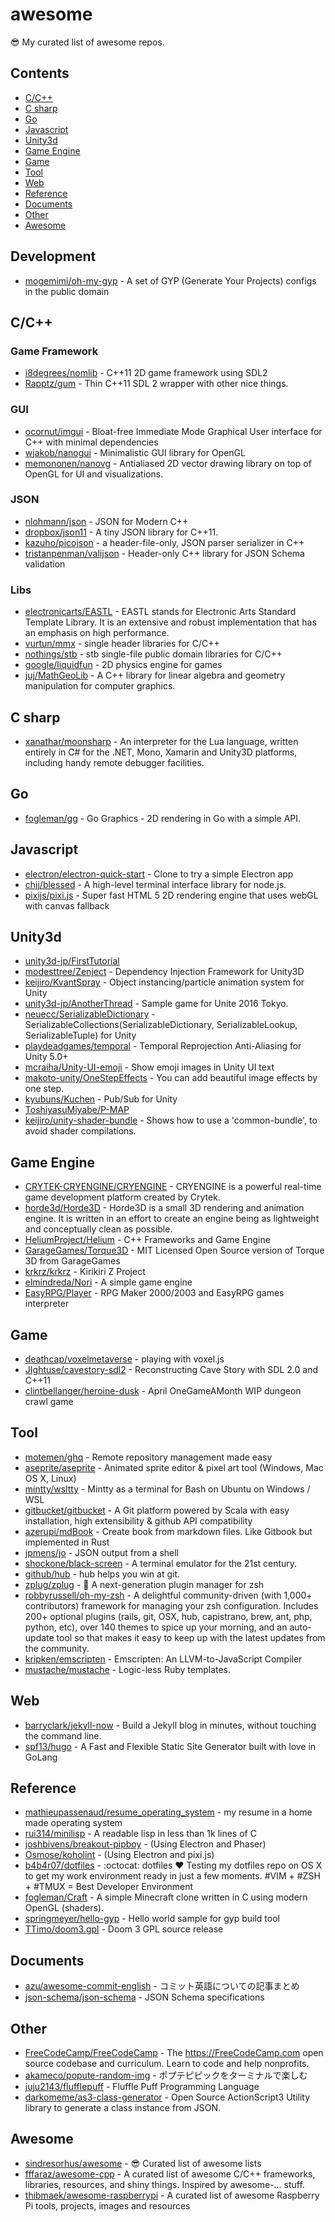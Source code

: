 # awesome
:sunglasses: My curated list of awesome repos.

## Contents
- [C/C++](#cc)
- [C sharp](#c-sharp)
- [Go](#go)
- [Javascript](#javascript)
- [Unity3d](#unity3d)
- [Game Engine](#game-engine)
- [Game](#game)
- [Tool](#tool)
- [Web](#web)
- [Reference](#reference)
- [Documents](#documents)
- [Other](#other)
- [Awesome](#awesome)

## Development
- [mogemimi/oh-my-gyp](https://github.com/mogemimi/oh-my-gyp) - A set of GYP (Generate Your Projects) configs in the public domain

## C/C++
### Game Framework
- [i8degrees/nomlib](https://github.com/i8degrees/nomlib) - C++11 2D game framework using SDL2
- [Rapptz/gum](https://github.com/Rapptz/gum) - Thin C++11 SDL 2 wrapper with other nice things.

### GUI
- [ocornut/imgui](https://github.com/ocornut/imgui) - Bloat-free Immediate Mode Graphical User interface for C++ with minimal dependencies
- [wjakob/nanogui](https://github.com/wjakob/nanogui) - Minimalistic GUI library for OpenGL
- [memononen/nanovg](https://github.com/memononen/nanovg) - Antialiased 2D vector drawing library on top of OpenGL for UI and visualizations.

### JSON
- [nlohmann/json](https://github.com/nlohmann/json) - JSON for Modern C++
- [dropbox/json11](https://github.com/dropbox/json11) - A tiny JSON library for C++11.
- [kazuho/picojson](https://github.com/kazuho/picojson) - a header-file-only, JSON parser serializer in C++
- [tristanpenman/valijson](https://github.com/tristanpenman/valijson) - Header-only C++ library for JSON Schema validation

### Libs
- [electronicarts/EASTL](https://github.com/electronicarts/EASTL) - EASTL stands for Electronic Arts Standard Template Library. It is an extensive and robust implementation that has an emphasis on high performance.
- [vurtun/mmx](https://github.com/vurtun/mmx) - single header libraries for C/C++
- [nothings/stb](https://github.com/nothings/stb) - stb single-file public domain libraries for C/C++
- [google/liquidfun](https://github.com/google/liquidfun) - 2D physics engine for games
- [juj/MathGeoLib](https://github.com/juj/MathGeoLib) - A C++ library for linear algebra and geometry manipulation for computer graphics.

## C sharp
- [xanathar/moonsharp](https://github.com/xanathar/moonsharp) - An interpreter for the Lua language, written entirely in C# for the .NET, Mono, Xamarin and Unity3D platforms, including handy remote debugger facilities.

## Go
- [fogleman/gg](https://github.com/fogleman/gg) - Go Graphics - 2D rendering in Go with a simple API.

## Javascript
- [electron/electron-quick-start](https://github.com/electron/electron-quick-start) - Clone to try a simple Electron app
- [chjj/blessed](https://github.com/chjj/blessed) - A high-level terminal interface library for node.js.
- [pixijs/pixi.js](https://github.com/pixijs/pixi.js) - Super fast HTML 5 2D rendering engine that uses webGL with canvas fallback

## Unity3d
- [unity3d-jp/FirstTutorial](https://github.com/unity3d-jp/FirstTutorial)
- [modesttree/Zenject](https://github.com/modesttree/Zenject) - Dependency Injection Framework for Unity3D
- [keijiro/KvantSpray](https://github.com/keijiro/KvantSpray) - Object instancing/particle animation system for Unity
- [unity3d-jp/AnotherThread](https://github.com/unity3d-jp/AnotherThread) - Sample game for Unite 2016 Tokyo.
- [neuecc/SerializableDictionary](https://github.com/neuecc/SerializableDictionary) - SerializableCollections(SerializableDictionary, SerializableLookup, SerializableTuple) for Unity
- [playdeadgames/temporal](https://github.com/playdeadgames/temporal) - Temporal Reprojection Anti-Aliasing for Unity 5.0+
- [mcraiha/Unity-UI-emoji](https://github.com/mcraiha/Unity-UI-emoji) - Show emoji images in Unity UI text
- [makoto-unity/OneStepEffects](https://github.com/makoto-unity/OneStepEffects) - You can add beautiful image effects by one step.
- [kyubuns/Kuchen](https://github.com/kyubuns/Kuchen) - Pub/Sub for Unity
- [ToshiyasuMiyabe/P-MAP](https://github.com/ToshiyasuMiyabe/P-MAP)
- [keijiro/unity-shader-bundle](https://github.com/keijiro/unity-shader-bundle) - Shows how to use a 'common-bundle', to avoid shader compilations.

## Game Engine
- [CRYTEK-CRYENGINE/CRYENGINE](https://github.com/CRYTEK-CRYENGINE/CRYENGINE) - CRYENGINE is a powerful real-time game development platform created by Crytek.
- [horde3d/Horde3D](https://github.com/horde3d/Horde3D) - Horde3D is a small 3D rendering and animation engine. It is written in an effort to create an engine being as lightweight and conceptually clean as possible.
- [HeliumProject/Helium](https://github.com/HeliumProject/Helium) - C++ Frameworks and Game Engine
- [GarageGames/Torque3D](https://github.com/GarageGames/Torque3D) - MIT Licensed Open Source version of Torque 3D from GarageGames
- [krkrz/krkrz](https://github.com/krkrz/krkrz) - Kirikiri Z Project
- [elmindreda/Nori](https://github.com/elmindreda/Nori) - A simple game engine
- [EasyRPG/Player](https://github.com/EasyRPG/Player) - RPG Maker 2000/2003 and EasyRPG games interpreter

## Game
- [deathcap/voxelmetaverse](https://github.com/deathcap/voxelmetaverse) - playing with voxel.js
- [JIghtuse/cavestory-sdl2](https://github.com/JIghtuse/cavestory-sdl2) - Reconstructing Cave Story with SDL 2.0 and C++11
- [clintbellanger/heroine-dusk](https://github.com/clintbellanger/heroine-dusk) - April OneGameAMonth WIP dungeon crawl game

## Tool
- [motemen/ghq](https://github.com/motemen/ghq) - Remote repository management made easy
- [aseprite/aseprite](https://github.com/aseprite/aseprite) - Animated sprite editor & pixel art tool (Windows, Mac OS X, Linux)
- [mintty/wsltty](https://github.com/mintty/wsltty) - Mintty as a terminal for Bash on Ubuntu on Windows / WSL
- [gitbucket/gitbucket](https://github.com/gitbucket/gitbucket) - A Git platform powered by Scala with easy installation, high extensibility & github API compatibility
- [azerupi/mdBook](https://github.com/azerupi/mdBook) - Create book from markdown files. Like Gitbook but implemented in Rust
- [jpmens/jo](https://github.com/jpmens/jo) - JSON output from a shell
- [shockone/black-screen](https://github.com/shockone/black-screen) - A terminal emulator for the 21st century.
- [github/hub](https://github.com/github/hub) - hub helps you win at git.
- [zplug/zplug](https://github.com/zplug/zplug) - :hibiscus: A next-generation plugin manager for zsh
- [robbyrussell/oh-my-zsh](https://github.com/robbyrussell/oh-my-zsh) - A delightful community-driven (with 1,000+ contributors) framework for managing your zsh configuration. Includes 200+ optional plugins (rails, git, OSX, hub, capistrano, brew, ant, php, python, etc), over 140 themes to spice up your morning, and an auto-update tool so that makes it easy to keep up with the latest updates from the community.
- [kripken/emscripten](https://github.com/kripken/emscripten) - Emscripten: An LLVM-to-JavaScript Compiler
- [mustache/mustache](https://github.com/mustache/mustache) - Logic-less Ruby templates.

## Web
- [barryclark/jekyll-now](https://github.com/barryclark/jekyll-now) - Build a Jekyll blog in minutes, without touching the command line.
- [spf13/hugo](https://github.com/spf13/hugo) - A Fast and Flexible Static Site Generator built with love in GoLang

## Reference
- [mathieupassenaud/resume_operating_system](https://github.com/mathieupassenaud/resume_operating_system) - my resume in a home made operating system
- [rui314/minilisp](https://github.com/rui314/minilisp) - A readable lisp in less than 1k lines of C
- [joshbivens/breakout-pipboy](https://github.com/joshbivens/breakout-pipboy) - (Using Electron and Phaser)
- [Osmose/koholint](https://github.com/Osmose/koholint) - (Using Electron and pixi.js)
- [b4b4r07/dotfiles](https://github.com/b4b4r07/dotfiles) - :octocat: dotfiles ❤ Testing my dotfiles repo on OS X to get my work environment ready in just a few moments. #VIM + #ZSH + #TMUX = Best Developer Environment
- [fogleman/Craft](https://github.com/fogleman/Craft) - A simple Minecraft clone written in C using modern OpenGL (shaders).
- [springmeyer/hello-gyp](https://github.com/springmeyer/hello-gyp) - Hello world sample for gyp build tool
- [TTimo/doom3.gpl](https://github.com/TTimo/doom3.gpl) - Doom 3 GPL source release

## Documents
- [azu/awesome-commit-english](https://github.com/azu/awesome-commit-english) - コミット英語についての記事まとめ
- [json-schema/json-schema](https://github.com/json-schema/json-schema) - JSON Schema specifications

## Other
- [FreeCodeCamp/FreeCodeCamp](https://github.com/FreeCodeCamp/FreeCodeCamp) - The https://FreeCodeCamp.com open source codebase and curriculum. Learn to code and help nonprofits.
- [akameco/popute-random-img](akameco/popute-random-img) - ポプテピピックをターミナルで楽しむ
- [juju2143/flufflepuff](https://github.com/juju2143/flufflepuff) - Fluffle Puff Programming Language
- [darkomeme/as3-class-generator](https://github.com/darkomeme/as3-class-generator) - Open Source ActionScript3 Utility library to generate a class instance from JSON.

## Awesome
- [sindresorhus/awesome](https://github.com/sindresorhus/awesome) - :sunglasses: Curated list of awesome lists
- [fffaraz/awesome-cpp](https://github.com/fffaraz/awesome-cpp) - A curated list of awesome C/C++ frameworks, libraries, resources, and shiny things. Inspired by awesome-... stuff.
- [thibmaek/awesome-raspberrypi](https://github.com/thibmaek/awesome-raspberrypi) - A curated list of awesome Raspberry Pi tools, projects, images and resources
